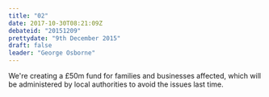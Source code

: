 ```yaml
---
title: "02"
date: 2017-10-30T08:21:09Z
debateid: "20151209"
prettydate: "9th December 2015"
draft: false
leader: "George Osborne"
---
```


We're creating a £50m fund for families and businesses affected, which will be administered by local authorities to avoid the issues last time.